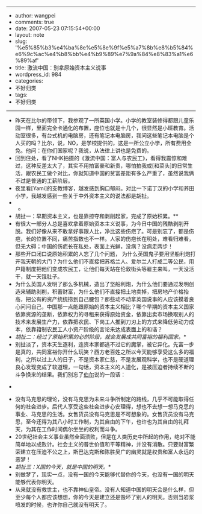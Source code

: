 - --
- author: wangpei
- comments: true
- date: 2007-05-23 07:15:54+00:00
- layout: note
- slug: '%e5%85%b3%e4%ba%8e%e5%8e%9f%e5%a7%8b%e8%b5%84%e6%9c%ac%e4%b8%bb%e4%b9%89%e7%9a%84%e8%83%a1%e6%89%af'
- title: 激流中国：别拿原始资本主义说事
- wordpress_id: 984
- categories:
- 不好归类
- tags:
- 不好归类
- --
- 昨天在比尔的带领下，我参观了一所英国小学。小学的教室装修得都跟儿童乐园一样，里面完全卡通化的布置，座位也就是十几个，很显然是小班教育。活动室很多，有台式机的电脑房，还有笔记本电脑房，我问这些笔记本电脑是个人买的吗？比尔，说，NO，是学校提供的，这是一所公立小学，所有费用全免。他问：在你们国家呢？我说，从法律上讲也是免费的。
- 回到住处，看了NHK拍摄的《激流中国：富人与农民工》，看得我震惊和难过，这种反差太大了，其实不用拍富豪和新贵，哪怕拍我或[和菜头]的日常生活，跟农民工做个对比，你就知道中国的贫富差距有多么严重了，虽然说我俩不过是普通的工薪阶层。
- 夜里看[Yami]的支教博客，越发感到胸口郁闷。对比一下诺丁汉的小学和荞田小学，我越发感到一些关于中外资本主义的说法都是胡扯。
- *
- 胡扯一：早期资本主义，也是靠掠夺和剥削起家，完成了原始积累。**
- 有很大一部分人总是喜欢拿着原始资本主义说事，为今日中国的残酷剥削开脱。我们好像从来不敢拿好事跟人比，净比这些伤疤了。可是别忘了，都是伤疤，长的位置不同，痛苦指数也不一样。人家的伤疤长在明处，难看归难看，但无大碍；中国的伤疤长在私处，表面上光鲜，没病？没病走两步！
- 那些开口闭口说原始积累的人忘了几个问题， 为什么英国鬼子要用坚船利炮打开我天朝的大门？为什么他们不直接把苏格兰人、爱尔兰人打成二等公民，用户籍制度把他们变成农民工，让他们每天站在伦敦街头等雇主来叫，一天没活干，就一天饿肚子。
- 为什么英国人发明了那么多机械，造出了坚船利炮，为什么他们要通过发明创造来辅助剥削，积蓄财富，为什么他们不直接把土地卖掉，把房地产价格抬高，把公有的资产统统捞到自己腰包？那些动不动拿英国说事的人应该摸着良心问问自己，中国那一点能跟原始的资本主义相比？哪个早期的资本主义国家依靠资源的垄断，依靠权力的寻租来获得原始资金，依靠出卖市场换取别人的技术来发展生产力，依靠把农民、下岗工人推到刀刃上的方式来降低劳动力成本，依靠箝制农民工人小资产阶级的言论来达成表面上的和谐？
- *胡扯二：经过了原始积累的必然阶段，就会发展成共同富裕的福利国家。**
- 别扯淡了，资本天生逐利，连资本家都逃不过它的魔掌，被它异化。先富一步是真的，共同富裕你开什么玩笑？西方老百姓之所以今天能够享受这么多的福利，之所以过上人的日子，不是资本家仁慈，不是发展观科学，也不是硬道理良心发现变成了软道理，一句话，资本主义的人道化，是被压迫者持续不断的斗争换来的结果。我们别忘了[伯尔](http://paowang.com/news/3/2005-11-04/20051104181747.html)说的一段话：
- <blockquote>
- 没有马克思的理论，没有马克思为未来斗争所制定的路线，几乎不可能取得任何的社会进步。后代人享受这些社会进步心安理得，想也不去想一想马克思的事业、马克思的生活。女售货员没有马克思是不可想象的。女售货员没有马克思，至今还得为其八小时工作制，为其自由的下午，也许也为其自由的礼拜天，为其在工作时间偶尔坐坐的权利而斗争。</blockquote>
- 20世纪社会主义事业虽然全面溃败，但是在人类历史中所起的作用，绝对不能简单地以成败计。社会主义的普世价值和平等精神，并没有消散。只要财富繁荣建立在压迫不公之上，斯巴达克斯和陈胜吴广的幽灵就是权贵和富人永远的恶梦！
- *胡扯三：X国的今天，就是中国的明天。**
- 别做梦了，现实一点，没有一国的今天能够代替你的今天，也没有一国的明天能够代表你明天。
- 从来就没有救世主，也不靠神仙皇帝。没有人知道中国的明天会是什么样，但至少每个人都应该想想，你的今天是建立还是毁坏了别人的明天。否则当岩浆喷发的时候，也许你自己就没有明天了。

